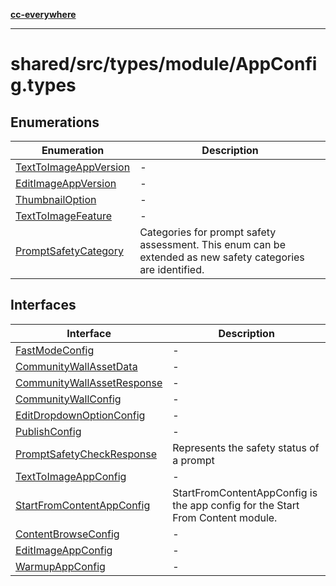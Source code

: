 [**cc-everywhere**](../../../../../index.md)

***

# shared/src/types/module/AppConfig.types

## Enumerations

| Enumeration | Description |
| ------ | ------ |
| [TextToImageAppVersion](../app-config-types/enumerations/text-to-image-app-version.md) | - |
| [EditImageAppVersion](../app-config-types/enumerations/edit-image-app-version.md) | - |
| [ThumbnailOption](../app-config-types/enumerations/thumbnail-option.md) | - |
| [TextToImageFeature](../app-config-types/enumerations/text-to-image-feature.md) | - |
| [PromptSafetyCategory](../app-config-types/enumerations/prompt-safety-category.md) | Categories for prompt safety assessment. This enum can be extended as new safety categories are identified. |

## Interfaces

| Interface | Description |
| ------ | ------ |
| [FastModeConfig](../app-config-types/interfaces/fast-mode-config.md) | - |
| [CommunityWallAssetData](../app-config-types/interfaces/community-wall-asset-data.md) | - |
| [CommunityWallAssetResponse](../app-config-types/interfaces/community-wall-asset-response.md) | - |
| [CommunityWallConfig](../app-config-types/interfaces/community-wall-config.md) | - |
| [EditDropdownOptionConfig](../app-config-types/interfaces/edit-dropdown-option-config.md) | - |
| [PublishConfig](../app-config-types/interfaces/publish-config.md) | - |
| [PromptSafetyCheckResponse](../app-config-types/interfaces/prompt-safety-check-response.md) | Represents the safety status of a prompt |
| [TextToImageAppConfig](../app-config-types/interfaces/text-to-image-app-config.md) | - |
| [StartFromContentAppConfig](../app-config-types/interfaces/start-from-content-app-config.md) | StartFromContentAppConfig is the app config for the Start From Content module. |
| [ContentBrowseConfig](../app-config-types/interfaces/content-browse-config.md) | - |
| [EditImageAppConfig](../app-config-types/interfaces/edit-image-app-config.md) | - |
| [WarmupAppConfig](../app-config-types/interfaces/warmup-app-config.md) | - |

